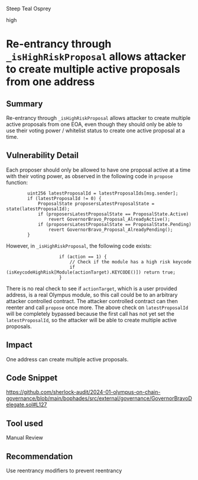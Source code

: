 Steep Teal Osprey

high

# Re-entrancy through `_isHighRiskProposal` allows attacker to create multiple active proposals from one address

## Summary
 
Re-entrancy through `_isHighRiskProposal` allows attacker to create multiple active proposals from one EOA, even though they should only be able to use their voting power / whitelist status to create one active proposal at a time.

## Vulnerability Detail

Each proposer should only be allowed to have one proposal active at a time with their voting power, as observed in the following code in `propose` function:

```solidity
        uint256 latestProposalId = latestProposalIds[msg.sender];
        if (latestProposalId != 0) {
            ProposalState proposersLatestProposalState = state(latestProposalId);
            if (proposersLatestProposalState == ProposalState.Active)
                revert GovernorBravo_Proposal_AlreadyActive();
            if (proposersLatestProposalState == ProposalState.Pending)
                revert GovernorBravo_Proposal_AlreadyPending();
        }
```

However, in `_isHighRiskProposal`, the following code exists:

```solidity
                    if (action == 1) {
                        // Check if the module has a high risk keycode
                        if (isKeycodeHighRisk[Module(actionTarget).KEYCODE()]) return true;
                    }
```

There is no real check to see if `actionTarget`, which is a user provided address, is a real Olympus module, so this call could be to an arbitrary attacker controlled contract. The attacker controlled contract can then reenter and call `propose` once more. The above check on `latestProposalId` will be completely bypassed because the first call has not yet set the `latestProposalId`, so the attacker will be able to create multiple active proposals. 

## Impact

One address can create multiple active proposals. 

## Code Snippet

https://github.com/sherlock-audit/2024-01-olympus-on-chain-governance/blob/main/bophades/src/external/governance/GovernorBravoDelegate.sol#L127

## Tool used

Manual Review

## Recommendation
Use reentrancy modifiers to prevent reentrancy